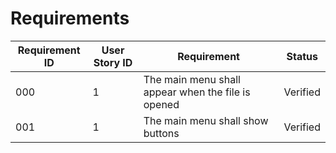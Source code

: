 # Requirements

| **Requirement ID** | **User Story ID** | **Requirement**                                                | **Status** |
| ------------------ | ----------------- | -------------------------------------------------------------- | ---------- |
| 000                  | 1                 | The main menu shall appear when the file is opened             | Verified   |
| 001                  | 1                 | The main menu shall show buttons                               | Verified   |
